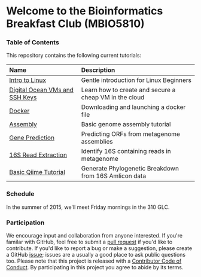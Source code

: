 Welcome to the Bioinformatics Breakfast Club (MBIO5810)
==================================

### Table of Contents
This repository contains the following current tutorials:

 Name | Description |
 :--- | :---------- |
| [Intro to Linux](00_INTRO_TO_LINUX.md) | Gentle introduction for Linux Beginners |
| [Digital Ocean VMs and SSH Keys](01_SSH_KEYS.md) | Learn how to create and secure a cheap VM in the cloud |
| [Docker](02_PULLING_A_DOCKER_REPO.md) | Downloading and launching a docker file |
| [Assembly](03_ASSEMBLY_TUTORIAL.md) | Basic genome assembly tutorial |
| [Gene Prediction](04_GENE_PREDICTION.md) | Predicting ORFs from metagenome assemblies |
| [16S Read Extraction](05_16S_READS_FROM_METAGENOME.md) | Identify 16S containing reads in metagenome |
| [Basic Qiime Tutorial](06_BASIC_QIIME_TUTORIAL.md) | Generate Phylogenetic Breakdown from 16S Amlicon data |
 
### Schedule
In the summer of 2015, we'll meet Friday mornings in the 310 GLC.

### Participation
We encourage input and collaboration from anyone interested.  If you're familar with GitHub, feel free to submit a [pull request](https://github.com/bwawrik/MBIO5810/pulls) if you'd like to contribute.  If you'd like to report a bug or make a suggestion, please create a GitHub [issue](https://github.com/bwawrik/MBIO5810/issues); issues are a usually a good place to ask public questions too.  Please note that this project is released with a [Contributor Code of Conduct](conduct.md). By participating in this project you agree to abide by its terms.

